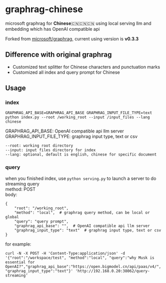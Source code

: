 # graphrag-chinese

microsoft graphrag for **Chinese**🇨🇳🇨🇳🇨🇳 using local serving llm and embedding which has OpenAI compatible api  

Forked from [microsoft/graphrag](https://github.com/microsoft/graphrag), current using version is **v0.3.3**  

## Difference with original graphrag
- Customized text splitter for Chinese characters and punctuation marks
- Customized all index and query prompt for Chinese

## Usage

### index
```
GRAPHRAG_API_BASE=GRAPHRAG_API_BASE GRAPHRAG_INPUT_FILE_TYPE=text python index.py --root /working_root --input /input_files --lang chinese
```

GRAPHRAG_API_BASE: OpenAI compatible api llm server  
GRAPHRAG_INPUT_FILE_TYPE: graphrag input type, text or csv  

```
--root: working root directory  
--input: input files directory for index  
--lang: optional, default is english, chinese for specific document  
```

### query
when you finished index, use ```python serving.py``` to launch a server to do streaming query  
method: POST  
body:  
```
{
    "root": "/working_root",
    "method": "local",  # graphrag query method, can be local or global
    "query": "query prompt",
    "graphrag_api_base": "",  # OpenAI compatible api llm server
    "graphrag_input_type": "text"  # graphrag input type, text or csv
}
```

for example:  
```
curl -N -X POST -H 'Content-Type:application/json' -d '{"root":"/workspace/test", "method":"local", "query":"why Musk is essential for OpenAI?","graphrag_api_base":"https://open.bigmodel.cn/api/paas/v4/", "graphrag_input_type":"text"}' 'http://192.168.0.20:38062/query-streaming'
```
